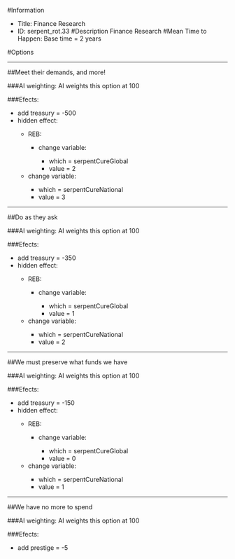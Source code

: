 #Information
 - Title: Finance Research
 - ID: serpent_rot.33
#Description
Finance Research
#Mean Time to Happen:
Base time = 2 years

#Options

___
##Meet their demands, and more!

###AI weighting:
AI weights this option at 100


###Efects:<ul><li>add treasury = -500</li><li>hidden effect:</li><ul><li>REB:</li><ul><li>change variable:</li><ul><li>which = serpentCureGlobal</li><li>value = 2</li></ul></ul><li>change variable:</li><ul><li>which = serpentCureNational</li><li>value = 3</li></ul></ul></ul>

___
##Do as they ask

###AI weighting:
AI weights this option at 100


###Efects:<ul><li>add treasury = -350</li><li>hidden effect:</li><ul><li>REB:</li><ul><li>change variable:</li><ul><li>which = serpentCureGlobal</li><li>value = 1</li></ul></ul><li>change variable:</li><ul><li>which = serpentCureNational</li><li>value = 2</li></ul></ul></ul>

___
##We must preserve what funds we have

###AI weighting:
AI weights this option at 100


###Efects:<ul><li>add treasury = -150</li><li>hidden effect:</li><ul><li>REB:</li><ul><li>change variable:</li><ul><li>which = serpentCureGlobal</li><li>value = 0</li></ul></ul><li>change variable:</li><ul><li>which = serpentCureNational</li><li>value = 1</li></ul></ul></ul>

___
##We have no more to spend

###AI weighting:
AI weights this option at 100


###Efects:<ul><li>add prestige = -5</li></ul>
